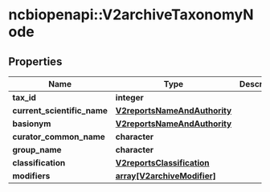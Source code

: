 # ncbiopenapi::V2archiveTaxonomyNode


## Properties
Name | Type | Description | Notes
------------ | ------------- | ------------- | -------------
**tax_id** | **integer** |  | [optional] 
**current_scientific_name** | [**V2reportsNameAndAuthority**](v2reportsNameAndAuthority.md) |  | [optional] 
**basionym** | [**V2reportsNameAndAuthority**](v2reportsNameAndAuthority.md) |  | [optional] 
**curator_common_name** | **character** |  | [optional] 
**group_name** | **character** |  | [optional] 
**classification** | [**V2reportsClassification**](v2reportsClassification.md) |  | [optional] 
**modifiers** | [**array[V2archiveModifier]**](v2archiveModifier.md) |  | [optional] 


